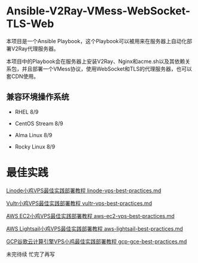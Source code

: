 # Ansible-V2Ray-VMess-WebSocket-TLS-Web

本项目是一个Ansible Playbook，这个Playbook可以被用来在服务器上自动化部署V2Ray代理服务器。

本项目中的Playbook会在服务器上安装V2Ray、Nginx和acme.sh以及其依赖关系包，并且部署一个VMess协议，使用WebSocket和TLS的代理服务器，也可以套CDN使用。

## 兼容环境操作系统

* RHEL 8/9

* CentOS Stream 8/9
 
* Alma Linux 8/9

* Rocky Linux 8/9

# 最佳实践

[Linode小鸡VPS最佳实践部署教程 linode-vps-best-practices.md](linode-vps-best-practices.md)

[Vultr小鸡VPS最佳实践部署教程 vultr-vps-best-practices.md](vultr-vps-best-practices.md)

[AWS EC2小鸡VPS最佳实践部署教程 aws-ec2-vps-best-practices.md](aws-ec2-vps-best-practices.md)

[AWS Lightsail小鸡VPS最佳实践部署教程 aws-lightsail-best-practices.md](aws-lightsail-vps-best-practices.md)

[GCP谷歌云计算引擎VPS小鸡最佳实践部署教程 gcp-gce-best-practices.md](gcp-gce-vps-best-practices.md)

未完待续 忙完了再写
